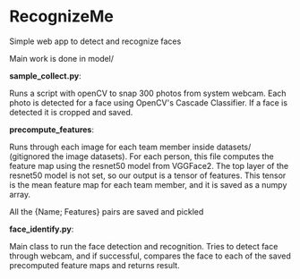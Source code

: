 # RecognizeMe
Simple web app to detect and recognize faces

Main work is done in model/

__sample_collect.py__:

  Runs a script with openCV to snap 300 photos from system webcam. Each photo is detected for a face using OpenCV's Cascade Classifier. If a face is detected it is cropped and saved. 
  
__precompute_features__:

  Runs through each image for each team member inside datasets/ (gitignored the image datasets). For each person, this file computes the feature map using the resnet50 model from VGGFace2.
  The top layer of the resnet50 model is not set, so our output is a tensor of features. This tensor is the mean feature map for each team member, and it is saved as a numpy array.
  
  All the {Name; Features} pairs are saved and pickled
  
  
__face_identify.py__:

  Main class to run the face detection and recognition. Tries to detect face through webcam, and if successful, compares the face to each of the saved precomputed feature maps and returns result.
